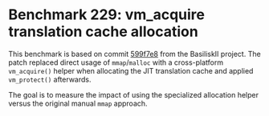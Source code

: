 # Benchmark 229: vm_acquire translation cache allocation

This benchmark is based on commit [599f7e8](https://github.com/cebix/BasiliskII/commit/599f7e845f9da8ae11fd5938f4eb11683c02cf38) from the BasiliskII project.
The patch replaced direct usage of `mmap`/`malloc` with a cross-platform
`vm_acquire()` helper when allocating the JIT translation cache and applied
`vm_protect()` afterwards.

The goal is to measure the impact of using the specialized allocation helper
versus the original manual `mmap` approach.
